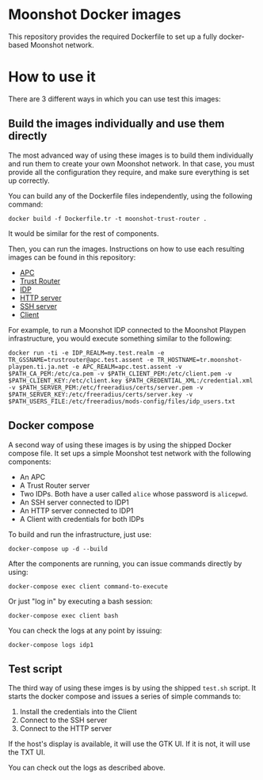 # Moonshot Docker images
This repository provides the required Dockerfile to set up a fully docker-based Moonshot network.

# How to use it
There are 3 different ways in which you can use test this images:

## Build the images individually and use them directly
The most advanced way of using these images is to build them individually and run them to create your own Moonshot network.
In that case, you must provide all the configuration they require, and make sure everything is set up correctly.

You can build any of the Dockerfile files independently, using the following command:
```
docker build -f Dockerfile.tr -t moonshot-trust-router .
```
It would be similar for the rest of components.

Then, you can run the images. Instructions on how to use each resulting images can be found in this repository:
* [APC](Dockerfile.apc.md)
* [Trust Router](Dockerfile.tr.md)
* [IDP](Dockerfile.idp.md)
* [HTTP server](Dockerfile.httpserver.md)
* [SSH server](Dockerfile.sshserver.md)
* [Client](Dockerfile.client.md)

For example, to run a Moonshot IDP connected to the Moonshot Playpen infrastructure, you would execute something similar to the following:
```
docker run -ti -e IDP_REALM=my.test.realm -e TR_GSSNAME=trustrouter@apc.test.assent -e TR_HOSTNAME=tr.moonshot-playpen.ti.ja.net -e APC_REALM=apc.test.assent -v $PATH_CA_PEM:/etc/ca.pem -v $PATH_CLIENT_PEM:/etc/client.pem -v $PATH_CLIENT_KEY:/etc/client.key $PATH_CREDENTIAL_XML:/credential.xml -v $PATH_SERVER_PEM:/etc/freeradius/certs/server.pem -v $PATH_SERVER_KEY:/etc/freeradius/certs/server.key -v $PATH_USERS_FILE:/etc/freeradius/mods-config/files/idp_users.txt
```

## Docker compose
A second way of using these images is by using the shipped Docker compose file. It set ups a simple Moonshot test network with the following components:
* An APC
* A Trust Router server
* Two IDPs. Both have a user called `alice` whose password is `alicepwd`.
* An SSH server connected to IDP1
* An HTTP server connected to IDP1
* A Client with credentials for both IDPs

To build and run the infrastructure, just use:
```
docker-compose up -d --build
```

After the components are running, you can issue commands directly by using:
```
docker-compose exec client command-to-execute
```

Or just "log in" by executing a bash session:
```
docker-compose exec client bash
```

You can check the logs at any point by issuing:
```
docker-compose logs idp1
```

## Test script
The third way of using these imges is by using the shipped `test.sh` script. It starts the docker compose and issues a series of simple commands to:
1. Install the credentials into the Client
2. Connect to the SSH server
3. Connect to the HTTP server

If the host's display is available, it will use the GTK UI. If it is not, it will use the TXT UI.

You can check out the logs as described above.


